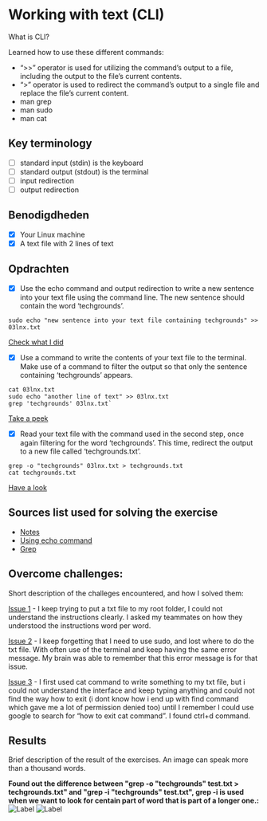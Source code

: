 # Working with text (CLI)

What is CLI?

Learned how to use these different commands:

- “>>” operator is used for utilizing the command’s output to a file, including the output to the file’s current contents.
- “>” operator is used to redirect the command’s output to a single file and replace the file’s current content.
- man grep
- man sudo
- man cat

## Key terminology

- [ ] standard input (stdin) is the keyboard
- [ ] standard output (stdout) is the terminal
- [ ] input redirection
- [ ] output redirection

## Benodigdheden

- [x] Your Linux machine
- [x] A text file with 2 lines of text

## Opdrachten

- [x] Use the echo command and output redirection to write a new sentence into your text file using the command line. The new sentence should contain the word ‘techgrounds’.

```
sudo echo "new sentence into your text file containing techgrounds" >> 03lnx.txt
```

[Check what I did](https://github.com/techgrounds/techgrounds-agcdtmr/blob/main/00_includes/linux/lnx-03-echo.png)

- [x] Use a command to write the contents of your text file to the terminal. Make use of a command to filter the output so that only the sentence containing ‘techgrounds’ appears.

```
cat 03lnx.txt
sudo echo "another line of text" >> 03lnx.txt
grep 'techgrounds' 03lnx.txt`

```

[Take a peek]([lnx-03-grep.png](https://github.com/techgrounds/techgrounds-agcdtmr/blob/main/00_includes/linux/lnx-03-grep.png))

- [x] Read your text file with the command used in the second step, once again filtering for the word ‘techgrounds’. This time, redirect the output to a new file called ‘techgrounds.txt’.

```
grep -o "techgrounds" 03lnx.txt > techgrounds.txt
cat techgrounds.txt
```

[Have a look](https://github.com/techgrounds/techgrounds-agcdtmr/blob/main/00_includes/linux/lnx-03-line2.png)

## Sources list used for solving the exercise

- [Notes](https://docs.google.com/document/d/1uC02n-QtDkjzmUd-23tMXtt9e9tcJRx4/edit#)
- [Using echo command](https://unix.stackexchange.com/questions/63658/redirecting-the-content-of-a-file-to-the-command-echo)
- [Grep](https://docs.oracle.com/cd/E19455-01/806-2902/6jc3b36dn/index.html)

## Overcome challenges:

Short description of the challeges encountered, and how I solved them:

[Issue 1](https://github.com/techgrounds/techgrounds-agcdtmr/blob/main/00_includes/linux/lnx-03-issue1.png) - I keep trying to put a txt file to my root folder, I could not understand the instructions clearly. I asked my teammates on how they understood the instructions word per word.

[Issue 2](https://github.com/techgrounds/techgrounds-agcdtmr/blob/main/00_includes/linux/lnx-03-issue2.png) - I keep forgetting that I need to use sudo, and lost where to do the txt file. With often use of the terminal and keep having the same error message. My brain was able to remember that this error message is for that issue.

[Issue 3](https://github.com/techgrounds/techgrounds-agcdtmr/blob/main/00_includes/linux/lnx-03-issue3.png) - I first used cat command to write something to my txt file, but i could not understand the interface and keep typing anything and could not find the way how to exit (i dont know how i end up with find command which gave me a lot of permission denied too) until I remember I could use google to search for “how to exit cat command”. I found ctrl+d command.

## Results

Brief description of the result of the exercises. An image can speak more than a thousand words.

**Found out the difference between "grep -o "techgrounds" test.txt > techgrounds.txt" and "grep -i "techgrounds" test.txt", grep -i is used when we want to look for centain part of word that is part of a longer one.:**
![Label](https://github.com/techgrounds/techgrounds-agcdtmr/blob/main/00_includes/linux/lnx-03-issue4.1.png)
![Label](https://github.com/techgrounds/techgrounds-agcdtmr/blob/main/00_includes/linux/lnx-03-issue4.png)
